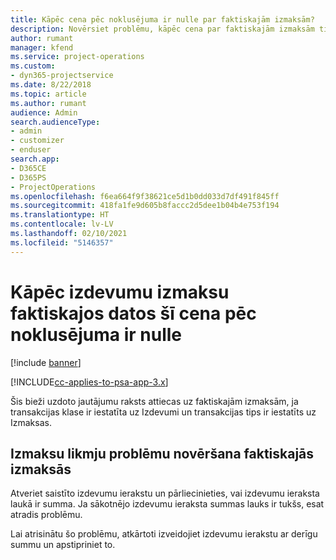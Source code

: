 ```yaml
---
title: Kāpēc cena pēc noklusējuma ir nulle par faktiskajām izmaksām?
description: Novērsiet problēmu, kāpēc cena par faktiskajām izmaksām tiek pēc noklusējuma iestatīta uz 0.
author: rumant
manager: kfend
ms.service: project-operations
ms.custom:
- dyn365-projectservice
ms.date: 8/22/2018
ms.topic: article
ms.author: rumant
audience: Admin
search.audienceType:
- admin
- customizer
- enduser
search.app:
- D365CE
- D365PS
- ProjectOperations
ms.openlocfilehash: f6ea664f9f38621ce5d1b0dd033d7df491f845ff
ms.sourcegitcommit: 418fa1fe9d605b8faccc2d5dee1b04b4e753f194
ms.translationtype: HT
ms.contentlocale: lv-LV
ms.lasthandoff: 02/10/2021
ms.locfileid: "5146357"
---
```

# <a name="why-is-the-price-defaulting-to-zero-on-expense-cost-actuals"></a>Kāpēc izdevumu izmaksu faktiskajos datos šī cena pēc noklusējuma ir nulle

[!include [banner](../includes/psa-now-project-operations.md)]

[!INCLUDE[cc-applies-to-psa-app-3.x](../includes/cc-applies-to-psa-app-3x.md)]

Šis bieži uzdoto jautājumu raksts attiecas uz faktiskajām izmaksām, ja transakcijas klase ir iestatīta uz Izdevumi un transakcijas tips ir iestatīts uz Izmaksas.

## <a name="troubleshooting-cost-rates-on-expense-cost-actuals"></a>Izmaksu likmju problēmu novēršana faktiskajās izmaksās

Atveriet saistīto izdevumu ierakstu un pārliecinieties, vai izdevumu ieraksta laukā ir summa. Ja sākotnējo izdevumu ieraksta summas lauks ir tukšs, esat atradis problēmu.
 
Lai atrisinātu šo problēmu, atkārtoti izveidojiet izdevumu ierakstu ar derīgu summu un apstipriniet to.

